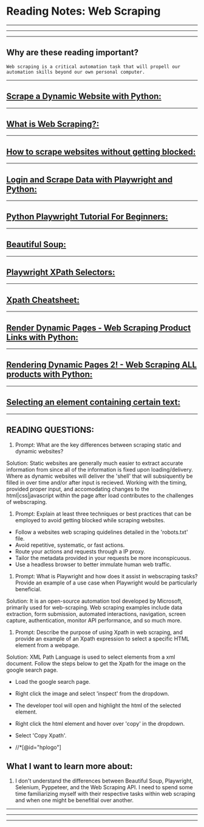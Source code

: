# **Reading Notes: Web Scraping**

---
---
---

## Why are these reading important?

```
Web scraping is a critical automation task that will propell our automation skills beyond our own personal computer.
```

---

## [**Scrape a Dynamic Website with Python:**](https://scrapingant.com/blog/scrape-dynamic-website-with-python)

---

## [**What is Web Scraping?:**](https://en.wikipedia.org/wiki/Web_scraping)

---

## [**How to scrape websites without getting blocked:**](https://www.scrapehero.com/how-to-prevent-getting-blacklisted-while-scraping/)

---

## [**Login and Scrape Data with Playwright and Python:**](https://www.youtube.com/watch?v=H2-5ecFwHHQ&t=60s)

---

## [**Python Playwright Tutorial For Beginners:**](https://www.youtube.com/watch?v=yp1o9biMMWU)

---

## [**Beautiful Soup:**](https://www.crummy.com/software/BeautifulSoup/)

---

## [**Playwright XPath Selectors:**](https://www.programsbuzz.com/article/playwright-xpath-selectors)

---

## [**Xpath Cheatsheet:**](https://devhints.io/xpath)

---

## [**Render Dynamic Pages - Web Scraping Product Links with Python:**](https://www.youtube.com/watch?v=MeBU-4Xs2RU)

---

## [**Rendering Dynamic Pages 2! - Web Scraping ALL products with Python:**](https://www.youtube.com/watch?v=B14mtXA7Tyw)

---

## [**Selecting an element containing certain text:**](https://stackoverflow.com/questions/1520429/is-there-a-css-selector-for-elements-containing-certain-text)

---

## READING QUESTIONS:

1. Prompt: What are the key differences between scraping static and dynamic websites?

  Solution: Static websites are generally much easier to extract accurate information from since all of the information is fixed upon loading/delivery. Where as dynamic websites will deliver the 'shell' that will subsiquently be filled in over time and/or after input is recieved. Working with the timing, provided proper input, and accomodating changes to the html|css|javascript within the page after load contributes to the challenges of webscraping.

1. Prompt: Explain at least three techniques or best practices that can be employed to avoid getting blocked while scraping websites.

  * Follow a websites web scraping quidelines detailed in the 'robots.txt' file.
  * Avoid repetitive, systematic, or fast actions.
  * Route your actions and requests through a IP proxy.
  * Tailor the metadata provided in your requests be more inconspicuous.
  * Use a headless browser to better immulate human web traffic.

1. Prompt: What is Playwright and how does it assist in webscraping tasks? Provide an example of a use case when Playwright would be particularly beneficial.

  Solution: It is an open-source automation tool developed by Microsoft, primarily used for web-scraping. Web scraping examples include data extraction, form submission, automated interactions, navigation, screen capture, authentication, monitor API performance, and so much more.

1. Prompt: Describe the purpose of using Xpath in web scraping, and provide an example of an Xpath expression to select a specific HTML element from a webpage.

  Solution: XML Path Language is used to select elements from a xml document. Follow the steps below to get the Xpath for the image on the google search page.

  * Load the google search page.
  * Right click the image and select 'inspect' from the dropdown.
  * The developer tool will open and highlight the html of the selected element.
  * Right click the html element and hover over 'copy' in the dropdown.
  * Select 'Copy Xpath'.
  
  * //*[@id="hplogo"]

## **What I want to learn more about:**

1. I don't understand the differences between Beautiful Soup, Playwright, Selenium, Pyppeteer, and the Web Scraping API. I need to spend some time familiarizing myself with their respective tasks within web scraping and when one might be benefitial over another.

---
---
---